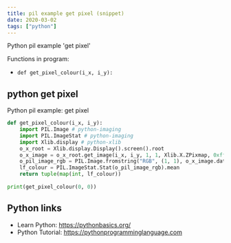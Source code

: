 ```yaml
---
title: pil example get pixel (snippet)
date: 2020-03-02
tags: ["python"]
---
```

Python pil example 'get pixel'

Functions in program: 
* `def get_pixel_colour(i_x, i_y):`

## python get pixel

Python pil example: get pixel

```python
def get_pixel_colour(i_x, i_y):
	import PIL.Image # python-imaging
	import PIL.ImageStat # python-imaging
	import Xlib.display # python-xlib
	o_x_root = Xlib.display.Display().screen().root
	o_x_image = o_x_root.get_image(i_x, i_y, 1, 1, Xlib.X.ZPixmap, 0xffffffff)
	o_pil_image_rgb = PIL.Image.fromstring("RGB", (1, 1), o_x_image.data, "raw", "BGRX")
	lf_colour = PIL.ImageStat.Stat(o_pil_image_rgb).mean
	return tuple(map(int, lf_colour))
 
print(get_pixel_colour(0, 0))

```

## Python links

- Learn Python: https://pythonbasics.org/
- Python Tutorial: https://pythonprogramminglanguage.com
